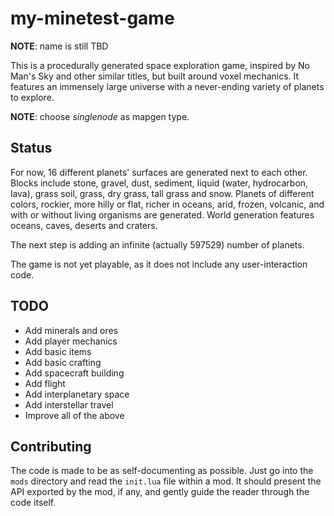 # my-minetest-game
**NOTE**: name is still TBD

This is a procedurally generated space exploration game, inspired by No Man's
Sky and other similar titles, but built around voxel mechanics. It features an
immensely large universe with a never-ending variety of planets to explore.

**NOTE**: choose *singlenode* as mapgen type.

## Status
For now, 16 different planets' surfaces are generated next to each other. Blocks
include stone, gravel, dust, sediment, liquid (water, hydrocarbon, lava), grass
soil, grass, dry grass, tall grass and snow. Planets of different colors,
rockier, more hilly or flat, richer in oceans, arid, frozen, volcanic, and with
or without living organisms are generated. World generation features oceans,
caves, deserts and craters.

The next step is adding an infinite (actually 597529) number of planets.

The game is not yet playable, as it does not include any user-interaction code.

## TODO
 * Add minerals and ores
 * Add player mechanics
 * Add basic items
 * Add basic crafting
 * Add spacecraft building
 * Add flight
 * Add interplanetary space
 * Add interstellar travel
 * Improve all of the above

## Contributing
The code is made to be as self-documenting as possible. Just go into the `mods`
directory and read the `init.lua` file within a mod. It should present the API
exported by the mod, if any, and gently guide the reader through the code
itself.
